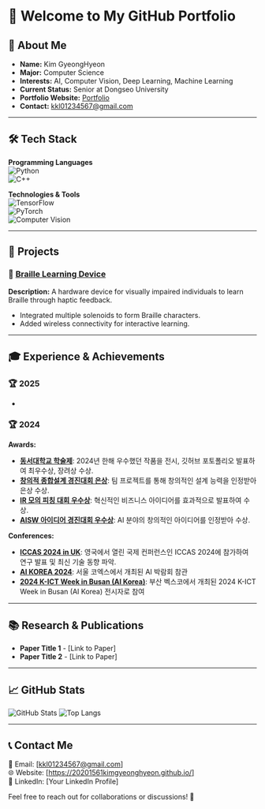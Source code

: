 # 👋 Welcome to My GitHub Portfolio

## 🚀 About Me

- **Name:** Kim GyeongHyeon
- **Major:** Computer Science
- **Interests:** AI, Computer Vision, Deep Learning, Machine Learning
- **Current Status:** Senior at Dongseo University
- **Portfolio Website:** [Portfolio](https://20201561kimgyeonghyeon.github.io/)
- **Contact:** kkl01234567@gmail.com

---

## 🛠 Tech Stack

**Programming Languages**  
![Python](https://img.shields.io/badge/Python-3776AB?style=for-the-badge&logo=python&logoColor=white)  
![C++](https://img.shields.io/badge/C++-00599C?style=for-the-badge&logo=c%2B%2B&logoColor=white)  

**Technologies & Tools**  
![TensorFlow](https://img.shields.io/badge/TensorFlow-FF6F00?style=for-the-badge&logo=tensorflow&logoColor=white)  
![PyTorch](https://img.shields.io/badge/PyTorch-EE4C2C?style=for-the-badge&logo=pytorch&logoColor=white)  
![Computer Vision](https://img.shields.io/badge/Computer%20Vision-00599C?style=for-the-badge)

---

## 🌟 Projects

### 🔹 [Braille Learning Device](https://20201561kimgyeonghyeon.github.io/engineeringfestival/)
**Description:** A hardware device for visually impaired individuals to learn Braille through haptic feedback.  
- Integrated multiple solenoids to form Braille characters.
- Added wireless connectivity for interactive learning.

---

## 🎓 Experience & Achievements

### 🏆 2025
- 

### 🏆 2024

**Awards:**
- **[동서대학교 학술제](https://20201561kimgyeonghyeon.github.io/showmethedongseoai/)**: 2024년 한해 우수했던 작품을 전시, 깃허브 포토폴리오 발표하여 최우수상, 장려상 수상.
- **[창의적 종합설계 경진대회 은상](https://20201561kimgyeonghyeon.github.io/engineeringfestival/)**: 팀 프로젝트를 통해 창의적인 설계 능력을 인정받아 은상 수상.
- **[IR 모의 피칭 대회 우수상](https://20201561kimgyeonghyeon.github.io/irpitching/)**: 혁신적인 비즈니스 아이디어를 효과적으로 발표하여 수상.
- **[AISW 아이디어 경진대회 우수상](https://20201561kimgyeonghyeon.github.io/ideafestival/)**: AI 분야의 창의적인 아이디어를 인정받아 수상.


**Conferences:**

- **[ICCAS 2024 in UK](https://20201561kimgyeonghyeon.github.io/ICCAS2/)**: 영국에서 열린 국제 컨퍼런스인 ICCAS 2024에 참가하여 연구 발표 및 최신 기술 동향 파악.
- **[AI KOREA 2024](https://20201561kimgyeonghyeon.github.io/AIKOREA/)**: 서울 코엑스에서 개최된 AI 박람회 참관
- **[2024 K-ICT Week in Busan (AI Korea)](https://20201561kimgyeonghyeon.github.io/ictweek/)**: 부산 벡스코에서 개최된 2024 K-ICT Week in Busan (AI Korea) 전시자로 참여

---

## 📚 Research & Publications

- **Paper Title 1** - [Link to Paper]
- **Paper Title 2** - [Link to Paper]

---

## 📈 GitHub Stats

![GitHub Stats](https://github-readme-stats.vercel.app/api?username=20201561KimGyeongHyeon&show_icons=true&theme=radical)
![Top Langs](https://github-readme-stats.vercel.app/api/top-langs/?username=20201561KimGyeongHyeon&layout=compact&theme=radical)

---

## 📞 Contact Me

📧 Email: [kkl01234567@gmail.com]  
🌐 Website: [https://20201561kimgyeonghyeon.github.io/]  
🔗 LinkedIn: [Your LinkedIn Profile]  

Feel free to reach out for collaborations or discussions! 🚀
